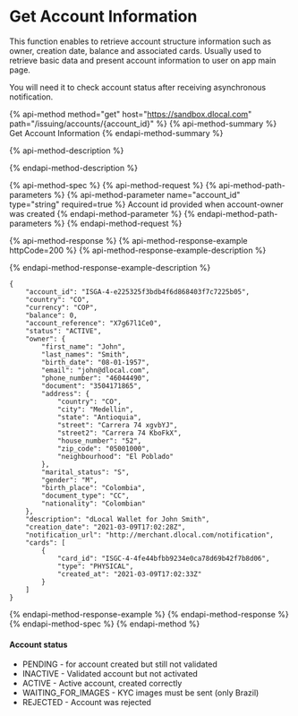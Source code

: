 # Get Account Information

This function enables to retrieve account structure information such as owner, creation date, balance and associated cards. Usually used to retrieve basic data and present account information to user on app main page.

You will need it to check account status after receiving asynchronous notification.

{% api-method method="get" host="https://sandbox.dlocal.com" path="/issuing/accounts/{account\_id}" %}
{% api-method-summary %}
Get Account Information
{% endapi-method-summary %}

{% api-method-description %}

{% endapi-method-description %}

{% api-method-spec %}
{% api-method-request %}
{% api-method-path-parameters %}
{% api-method-parameter name="account\_id" type="string" required=true %}
Account id provided when account-owner was created
{% endapi-method-parameter %}
{% endapi-method-path-parameters %}
{% endapi-method-request %}

{% api-method-response %}
{% api-method-response-example httpCode=200 %}
{% api-method-response-example-description %}

{% endapi-method-response-example-description %}

```
{
    "account_id": "ISGA-4-e225325f3bdb4f6d868403f7c7225b05",
    "country": "CO",
    "currency": "COP",
    "balance": 0,
    "account_reference": "X7g67l1Ce0",
    "status": "ACTIVE",
    "owner": {
        "first_name": "John",
        "last_names": "Smith",
        "birth_date": "08-01-1957",
        "email": "john@dlocal.com",
        "phone_number": "46044490",
        "document": "3504171865",
        "address": {
            "country": "CO",
            "city": "Medellin",
            "state": "Antioquia",
            "street": "Carrera 74 xgvbYJ",
            "street2": "Carrera 74 KboFkX",
            "house_number": "52",
            "zip_code": "05001000",
            "neighbourhood": "El Poblado"
        },
        "marital_status": "S",
        "gender": "M",
        "birth_place": "Colombia",
        "document_type": "CC",
        "nationality": "Colombian"
    },
    "description": "dLocal Wallet for John Smith",
    "creation_date": "2021-03-09T17:02:28Z",
    "notification_url": "http://merchant.dlocal.com/notification",
    "cards": [
        {
            "card_id": "ISGC-4-4fe44bfbb9234e0ca78d69b42f7b8d06",
            "type": "PHYSICAL",
            "created_at": "2021-03-09T17:02:33Z"
        }
    ]
}
```
{% endapi-method-response-example %}
{% endapi-method-response %}
{% endapi-method-spec %}
{% endapi-method %}

#### Account status

* PENDING - for account created but still not validated
* INACTIVE - Validated account but not activated
* ACTIVE - Active account, created correctly
* WAITING\_FOR\_IMAGES - KYC images must be sent \(only Brazil\)
* REJECTED - Account was rejected

